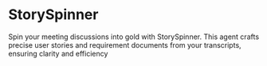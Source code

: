 # StorySpinner
Spin your meeting discussions into gold with StorySpinner. This agent crafts precise user stories and requirement documents from your transcripts, ensuring clarity and efficiency
